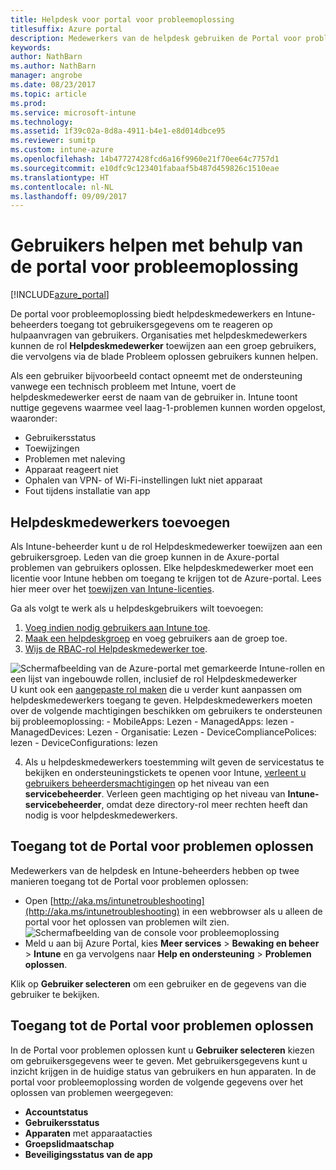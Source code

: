 ```yaml
---
title: Helpdesk voor portal voor probleemoplossing
titlesuffix: Azure portal
description: Medewerkers van de helpdesk gebruiken de Portal voor problemen oplossen voor het oplossen van technische problemen van gebruikers
keywords: 
author: NathBarn
ms.author: NathBarn
manager: angrobe
ms.date: 08/23/2017
ms.topic: article
ms.prod: 
ms.service: microsoft-intune
ms.technology: 
ms.assetid: 1f39c02a-8d8a-4911-b4e1-e8d014dbce95
ms.reviewer: sumitp
ms.custom: intune-azure
ms.openlocfilehash: 14b47727428fcd6a16f9960e21f70ee64c7757d1
ms.sourcegitcommit: e10dfc9c123401fabaaf5b487d459826c1510eae
ms.translationtype: HT
ms.contentlocale: nl-NL
ms.lasthandoff: 09/09/2017
---
```

# <a name="use-the-troubleshooting-portal-to-help-users"></a>Gebruikers helpen met behulp van de portal voor probleemoplossing

[!INCLUDE[azure_portal](./includes/azure_portal.md)]

De portal voor probleemoplossing biedt helpdeskmedewerkers en Intune-beheerders toegang tot gebruikersgegevens om te reageren op hulpaanvragen van gebruikers. Organisaties met helpdeskmedewerkers kunnen de rol **Helpdeskmedewerker** toewijzen aan een groep gebruikers, die vervolgens via de blade Probleem oplossen gebruikers kunnen helpen.

Als een gebruiker bijvoorbeeld contact opneemt met de ondersteuning vanwege een technisch probleem met Intune, voert de helpdeskmedewerker eerst de naam van de gebruiker in. Intune toont nuttige gegevens waarmee veel laag-1-problemen kunnen worden opgelost, waaronder:
- Gebruikersstatus
- Toewijzingen
- Problemen met naleving
- Apparaat reageert niet
-   Ophalen van VPN- of Wi-Fi-instellingen lukt niet apparaat
-   Fout tijdens installatie van app

## <a name="add-help-desk-operators"></a>Helpdeskmedewerkers toevoegen
Als Intune-beheerder kunt u de rol Helpdeskmedewerker toewijzen aan een gebruikersgroep. Leden van die groep kunnen in de Axure-portal problemen van gebruikers oplossen. Elke helpdeskmedewerker moet een licentie voor Intune hebben om toegang te krijgen tot de Azure-portal. Lees hier meer over het [toewijzen van Intune-licenties](licenses-assign.md).

Ga als volgt te werk als u helpdeskgebruikers wilt toevoegen:
1. [Voeg indien nodig gebruikers aan Intune toe](users-add.md).
2. [Maak een helpdeskgroep](groups-add.md) en voeg gebruikers aan de groep toe.
3. [Wijs de RBAC-rol Helpdeskmedewerker toe](role-based-access-control.md#built-in-roles).

  ![Schermafbeelding van de Azure-portal met gemarkeerde Intune-rollen en een lijst van ingebouwde rollen, inclusief de rol Helpdeskmedewerker](./media/help-desk-user-add.png) U kunt ook een [aangepaste rol maken](role-based-access-control.md#custom-roles) die u verder kunt aanpassen om helpdeskmedewerkers toegang te geven.  Helpdeskmedewerkers moeten over de volgende machtigingen beschikken om gebruikers te ondersteunen bij probleemoplossing:
    - MobileApps: Lezen
    - ManagedApps: lezen
    - ManagedDevices: Lezen
    - Organisatie: Lezen
    - DeviceCompliancePolices: lezen
    - DeviceConfigurations: lezen

4. Als u helpdeskmedewerkers toestemming wilt geven de servicestatus te bekijken en ondersteuningstickets te openen voor Intune, [verleent u gebruikers beheerdersmachtigingen](https://docs.microsoft.com/azure/active-directory/active-directory-users-assign-role-azure-portal) op het niveau van een **servicebeheerder**. Verleen geen machtiging op het niveau van **Intune-servicebeheerder**, omdat deze directory-rol meer rechten heeft dan nodig is voor helpdeskmedewerkers.

## <a name="access-the-troubleshooting-portal"></a>Toegang tot de Portal voor problemen oplossen

Medewerkers van de helpdesk en Intune-beheerders hebben op twee manieren toegang tot de Portal voor problemen oplossen:
- Open [http://aka.ms/intunetroubleshooting](http://aka.ms/intunetroubleshooting) in een webbrowser als u alleen de portal voor het oplossen van problemen wilt zien.
  ![Schermafbeelding van de console voor probleemoplossing](./media/help-desk-console.png)
- Meld u aan bij Azure Portal, kies **Meer services** > **Bewaking en beheer** > **Intune** en ga vervolgens naar **Help en ondersteuning** > **Problemen oplossen**.

Klik op **Gebruiker selecteren** om een gebruiker en de gegevens van die gebruiker te bekijken.

## <a name="use-the-troubleshooting-portal"></a>Toegang tot de Portal voor problemen oplossen

In de Portal voor problemen oplossen kunt u **Gebruiker selecteren** kiezen om gebruikersgegevens weer te geven. Met gebruikersgegevens kunt u inzicht krijgen in de huidige status van gebruikers en hun apparaten. In de portal voor probleemoplossing worden de volgende gegevens over het oplossen van problemen weergegeven:
- **Accountstatus**
- **Gebruikersstatus**
- **Apparaten** met apparaatacties
- **Groepslidmaatschap**
- **Beveiligingsstatus van de app**
